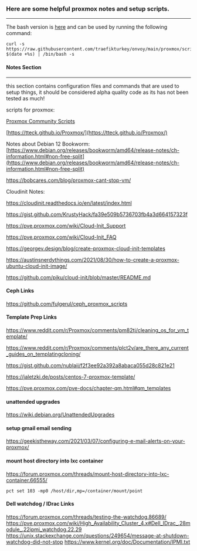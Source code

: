 ### Here are some helpful proxmox notes and setup scripts.
- - -
The bash version is [here](https://github.com/traefikturkey/onvoy/blob/main/proxmox/scripts/setup.sh) and can be used by running the following command:
```
curl -s https://raw.githubusercontent.com/traefikturkey/onvoy/main/proxmox/scripts/setup.sh?$(date +%s) | /bin/bash -s
```

#### Notes Section
- - - 
this section contains configuration files and commands that are used to setup things, it should be considered alpha quality code as its has not been tested as much!

scripts for proxmox:

[Proxmox Community Scripts](https://community-scripts.github.io/ProxmoxVE/)

[https://tteck.github.io/Proxmox/](https://tteck.github.io/Proxmox/)

Notes about Debian 12 Bookworm: [https://www.debian.org/releases/bookworm/amd64/release-notes/ch-information.html#non-free-split](https://www.debian.org/releases/bookworm/amd64/release-notes/ch-information.html#non-free-split)

https://bobcares.com/blog/proxmox-cant-stop-vm/

Cloudinit Notes:

https://cloudinit.readthedocs.io/en/latest/index.html

https://gist.github.com/KrustyHack/fa39e509b5736703fb4a3d664157323f

https://pve.proxmox.com/wiki/Cloud-Init_Support

https://pve.proxmox.com/wiki/Cloud-Init_FAQ

https://georgev.design/blog/create-proxmox-cloud-init-templates

https://austinsnerdythings.com/2021/08/30/how-to-create-a-proxmox-ubuntu-cloud-init-image/

https://github.com/piku/cloud-init/blob/master/README.md

#### Ceph Links
https://github.com/fulgerul/ceph_proxmox_scripts

#### Template Prep Links
https://www.reddit.com/r/Proxmox/comments/pm82tj/cleaning_os_for_vm_template/

https://www.reddit.com/r/Proxmox/comments/plct2v/are_there_any_current_guides_on_templatingcloning/

https://gist.github.com/nublaii/f2f3ee92a392a8abaca055d28c821e21

https://jaletzki.de/posts/centos-7-proxmox-template/

https://pve.proxmox.com/pve-docs/chapter-qm.html#qm_templates

#### unattended upgrades
https://wiki.debian.org/UnattendedUpgrades

#### setup gmail email sending 
https://geekistheway.com/2021/03/07/configuring-e-mail-alerts-on-your-proxmox/

#### mount host directory into lxc container
https://forum.proxmox.com/threads/mount-host-directory-into-lxc-container.66555/
```
pct set 103 -mp0 /host/dir,mp=/container/mount/point
```

#### Dell watchdog / IDrac Links
https://forum.proxmox.com/threads/testing-the-watchdog.86689/
https://pve.proxmox.com/wiki/High_Availability_Cluster_4.x#Dell_IDrac_.28module_.22ipmi_watchdog.22.29
https://unix.stackexchange.com/questions/249654/message-at-shutdown-watchdog-did-not-stop
https://www.kernel.org/doc/Documentation/IPMI.txt
